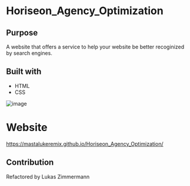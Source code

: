 # Horiseon_Agency_Optimization


## Purpose

A website that offers a service to help your website be better recoginized by search engines.


## Built with
* HTML
* CSS

![image](https://user-images.githubusercontent.com/42505473/182964474-a289fa8b-f1bb-4fb0-ba1c-0f89b3287ef5.png)

# Website

https://mastalukeremix.github.io/Horiseon_Agency_Optimization/

## Contribution

Refactored by Lukas Zimmermann
